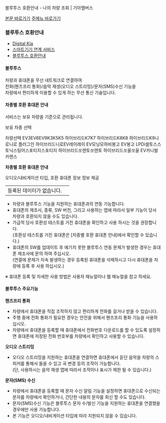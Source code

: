 블루투스 호환안내 - 나의 차량 조회 | 기아멤버스










 



[본문 바로가기](#content)
[주메뉴 바로가기](#gnb)

### 블루투스 호환안내

* [Digital Kia](https://members.kia.com/kr/view/qdks/vik/qdks_vik.do)
* [스마트기기 연계 서비스](https://members.kia.com/kr/view/qmgt/bt_itca/qmgt_bt_itca_bluetooth.do)
* [블루투스 호환안내](https://members.kia.com/kr/view/qmgt/bt_itca/qmgt_bt_itca_bluetooth.do)

#### 블루투스

차량과 휴대폰을 무선 네트워크로 연결하여  
전화(핸즈프리 통화)/음악 재생(오디오 스트리밍)/문자(SMS)수신 기능을  
차량에서 편리하게 이용할 수 있게 하는 무선 통신 기술입니다.

#### 차종별 호환 휴대폰 안내

서비스는 보유 차량을 기준으로 관리됩니다.

보유 차종 선택

차량선택
EV3EV6EV9K3K5K5 하이브리드K7K7 하이브리드K8K8 하이브리드K9니로니로 플러그인 하이브리드니로EV레이레이 EV모닝모하비봉고 EV봉고 LPDi셀토스스토닉스팅어스포티지스포티지 하이브리드쏘렌토쏘렌토 하이브리드쏘울쏘울 EV카니발카렌스

**차종별 호환 휴대폰 안내**

오디오/내비게이션 타입, 호환 휴대폰 정보 정보 제공





|  |  |
| --- | --- |
| 등록된 데이터가 없습니다. | |

* 차량과 블루투스 기능을 지원하는 휴대폰과의 연동 가능합니다.
* 휴대폰의 제조사, 종류, SW 버전, 그리고 사용하는 앱에 따라서 일부 기능이 당사 차량과 호환되지 않을 수도 있습니다.
* 가급적 당사 호환성 테스트를 거친 휴대폰을 확인하고 사용 하시는 것을 권장합니다.   
  (호환성 테스트를 거친 휴대폰은 [차종별 호환 휴대폰 안내]에서 확인할 수 있습니다.)
* 휴대폰의 SW를 업데이트 후 예기치 못한 블루투스 연동 문제가 발생한 경우는 휴대폰 제조사에 문의 하여 주십시오.  
  (연결에 문제가 지속 발생하는 경우 등록된 휴대폰을 삭제하시고 다시 휴대폰을 차량에 등록 후 사용 하십시오.)

※ 휴대폰 등록 및 자세한 사용 방법은 사용자 매뉴얼이나 웹 매뉴얼을 참고 하세요.

#### 블루투스 주요기능

**핸즈프리 통화**

* 차량에서 휴대폰을 직접 조작하지 않고 편리하게 전화를 걸거나 받을 수 있습니다.
* 주행 중에 전화 통화가 필요한 경우는 안전을 위해서 핸즈프리 통화 기능을 사용하십시오.
* 차량에서 휴대폰을 등록할 때 휴대폰에서 전화번호 다운로드를 할 수 있도록 설정하면 휴대폰에 저장된 전화 번호부를 차량에서 확인하고 사용할 수 있습니다.

**오디오 스트리밍**

* 오디오 스트리밍을 지원하는 휴대폰을 연결하면 휴대폰에서 듣던 음악을 차량의 스피커를 통해서 들을 수 있고 곡 변경 등의 조작이 가능합니다.   
  (단, 사용하시는 음악 재생 앱에 따라서 조작이나 표시가 제한 될 수 있습니다.)

**문자(SMS) 수신**

* 차량에서 휴대폰을 등록할 때 문자 수신 알림 기능을 설정하면 휴대폰으로 수신되는 문자를 차량에서 확인하거나, 간단한 내용의 문자를 회신 할 수도 있습니다.
* 문자(SMS)수신 기능은 블루투스 문자 수/발신 기능을 지원하는 휴대폰을 연결했을 경우에만 사용 가능합니다.
* 본 기능은 오디오/내비게이션 타입에 따라 지원되지 않을 수 있습니다.